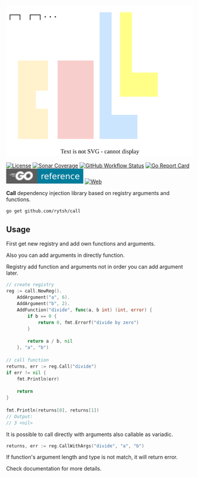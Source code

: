 ![call](https://raw.githubusercontent.com/rytsh/call/pages/static/logo/call.svg)

[![License](https://img.shields.io/github/license/rytsh/call?color=red&style=flat-square)](https://raw.githubusercontent.com/rytsh/call/main/LICENSE)
[![Sonar Coverage](https://img.shields.io/sonar/coverage/rytsh_call?logo=sonarcloud&server=https%3A%2F%2Fsonarcloud.io&style=flat-square)](https://sonarcloud.io/summary/overall?id=rytsh_call)
[![GitHub Workflow Status](https://img.shields.io/github/actions/workflow/status/rytsh/call/test.yml?branch=main&logo=github&style=flat-square&label=ci)](https://github.com/rytsh/call/actions)
[![Go Report Card](https://goreportcard.com/badge/github.com/rytsh/call?style=flat-square)](https://goreportcard.com/report/github.com/rytsh/call)
[![Go PKG](https://raw.githubusercontent.com/rytsh/call/pages/assets/reference.svg)](https://pkg.go.dev/github.com/rytsh/call)
[![Web](https://img.shields.io/badge/web-document-blueviolet?style=flat-square)](https://rytsh.github.io/call/)

__Call__ dependency injection library based on registry arguments and functions.

```sh
go get github.com/rytsh/call
```

## Usage

First get new registry and add own functions and arguments.

Also you can add arguments in directly function.

Registry add function and arguments not in order you can add argument later.

```go
// create registry
reg := call.NewReg().
    AddArgument("a", 6).
    AddArgument("b", 2).
    AddFunction("divide", func(a, b int) (int, error) {
        if b == 0 {
            return 0, fmt.Errorf("divide by zero")
        }

        return a / b, nil
    }, "a", "b")

// call function
returns, err := reg.Call("divide")
if err != nil {
    fmt.Println(err)

    return
}

fmt.Println(returns[0], returns[1])
// Output:
// 3 <nil>
```

It is possible to call directly with arguments also callable as variadic.

```go
returns, err := reg.CallWithArgs("divide", "a", "b")
```

If function's argument length and type is not match, it will return error.

Check documentation for more details.
